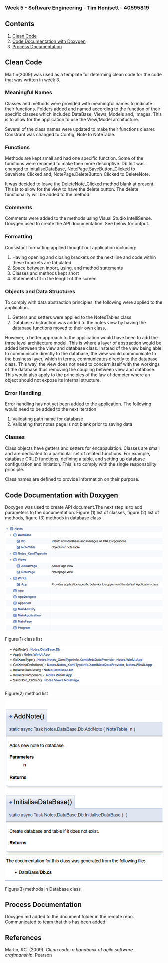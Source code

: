 ### Week 5 - Software Engineering - Tim Honisett - 40595819

## Contents

1.  [Clean Code](#clean-code)
2.  [Code Documentation with Doxygen](#code-documentation-wth-doxygen)
3.  [Process Documentation](#process-documentation)


## Clean Code

Martin(2009) was used as a template for determing clean code for the code that was written in week 3.

### Meaningful Names

Classes and methods were provided with meaningful names to indicate their functions.  Folders added and named according to the function of their specific classes which included DataBase, Views, Models and, Images. This is to allow for the application to use the View/Model architucture.

Several of the class names were updated to make their functions clearer.  Constrant was changed to Config, Note to NoteTable.

### Functions

Methods are kept small and had one specific function.  Some of the functions were renamed to make then more descriptive. Db.Init was changed to InitaliseDataBase, NotePage.SaveButton_Clicked to SaveNote_Clicked and, NotePage.DeleteButton_Clicked to DeleteNote.

It was decided to leave the DeleteNote_Clicked method blank at present. This is to allow for the view to have the delete button.  The delete functionality will be added to the method.

### Comments

Comments were added to the methods using Visual Studio IntelliSense.  Doxygen used to create the API documentation. See below for output.

### Formatting

Consistant formatting applied thought out application including:

1.  Having opening and closing brackets on the next line and code within these brackets are tabulated
2.  Space between inport, using, and method statements
3.  Classes and methods kept short
4.  Statements fit in the lenght of the screen

### Objects and Data Structures

To comply with data abstraction principles, the following were applied to the application.  
1.  Getters and setters were applied to the NotesTables class
2.  Database abstraction was added to the notes view by having the database functions moved to their own class.

However, a better approach to the application would have been to add the three level architecture model. This is where a layer of abstraction would be added between the view and database class.  Instead of the view being able to communicate directly to the database, the view would communicate to the business layer, which in terms, communicates directly to the database class.  This way, the view does not need to concern itself with the workings of the database thus removing the coupling between view and database.  This would also apply to the principles of the law of demeter where an object should not expose its internal structure.

### Error Handling

Error handling has not yet been added to the application.  The following would need to be added to the next iteration

1.  Validating path name for database
2.  Validating that notes page is not blank prior to saving data

### Classes

Class objects have getters and setters for encapsulation. Classes are small and are dedicated to a particular set of related functions. For example, database CRUD functions, defining a table, and setting up database configuration and initiation. This is to comply with the single responsbility principle.

Class names are defined to provide information on their purpose.

## Code Documentation with Doxygen

Doxygen was used to create API document.The next step is to add parameters to the documentation.  Figure (1) list of classes, figure (2) list of  methods, figure (3) methods in database class

![](/images/doxygen-class-list.png "")

Figure(1) class list

![](/images/doxygen-function-list.png "")

Figure(2) method list

![](/images/doxygen-function-method.png "")

Figure(3) methods in Database class

## Process Documentation

Doxygen.md added to the document folder in the remote repo.  Communicated to team that this has been added.


## References

Martin, RC. (2009). *Clean code: a handbook of agile software craftmanship*. Pearson 
